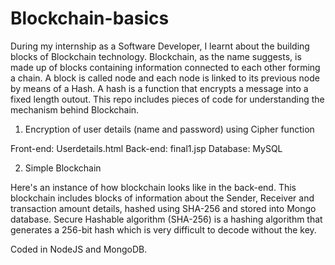 # Blockchain-basics

During my internship as a Software Developer, I learnt about the building blocks of Blockchain technology. Blockchain, as the name suggests, is made up of blocks containing information connected to each other forming a chain. A block is called node and each node is linked to its previous node by means of a Hash. A hash is a function that encrypts a message into a fixed length outout. This repo includes pieces of code for understanding the mechanism behind Blockchain. 

1) Encryption of user details (name and password) using Cipher function

Front-end: Userdetails.html
Back-end: final1.jsp
Database: MySQL


2) Simple Blockchain 

Here's an instance of how blockchain looks like in the back-end. This blockchain includes blocks of information about the Sender, Receiver and transaction amount details, hashed using SHA-256 and stored into Mongo database. Secure Hashable algorithm (SHA-256) is a hashing algorithm that generates a 256-bit hash which is very difficult to decode without the key. 

Coded in NodeJS and MongoDB. 
